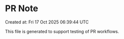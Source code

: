 # PR Note

Created at: Fri 17 Oct 2025 06:39:44 UTC

This file is generated to support testing of PR workflows.
